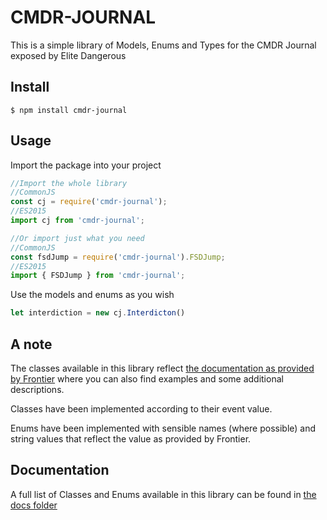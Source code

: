 # CMDR-JOURNAL

This is a simple library of Models, Enums and Types for the CMDR Journal exposed by Elite Dangerous

## Install

```
$ npm install cmdr-journal
```

## Usage

Import the package into your project

```javascript
//Import the whole library
//CommonJS
const cj = require('cmdr-journal');
//ES2015
import cj from 'cmdr-journal';

//Or import just what you need
//CommonJS
const fsdJump = require('cmdr-journal').FSDJump;
//ES2015
import { FSDJump } from 'cmdr-journal';
```

Use the models and enums as you wish

```javascript
let interdiction = new cj.Interdicton()
```
## A note

The classes available in this library reflect [the documentation as provided by Frontier](https://forums.frontier.co.uk/showthread.php/275151-Commanders-log-manual-and-data-sample) where you can also find examples and some additional descriptions.

Classes have been implemented according to their event value.

Enums have been implemented with sensible names (where possible) and string values that reflect the value as provided by Frontier.

## Documentation

A full list of Classes and Enums available in this library can be found in [the docs folder](/docs/index.html)